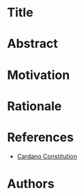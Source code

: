 # Title



# Abstract



# Motivation



# Rationale



# References

- [Cardano Constitution](ipfs://bafkreiazhhawe7sjwuthcfgl3mmv2swec7sukvclu3oli7qdyz4uhhuvmy)

# Authors


